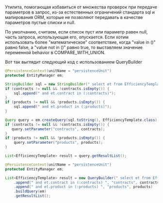 Утилита, помогающая избавиться от множества проверок при передаче параметров в запрос, из-за естественных
ограничений стандарта sql и мапирования ORM, которые не позволяют передавать в качестве параметров
пустые списки и null.

По умолчанию, считаем, если список пуст или параметр равен null, часть запроса, использующая его,
опускается. Если хотим использовать более "математическое" соответствие, когда "value in ()" равно false,
а "value not in ()" равно true, то выставляем значение переменной behavior
в COMPARE_WITH_UNION.

Вот так выглядит следующий код с использованием QueryBuilder

```java
@PersistenceContext(unitName = "persistenceUnit")
protected EntityManager em;

StringBuilder sql = new StringBuilder(" select et from EfficiencyTemplate et where 1=1");
if (contracts != null && !contracts.isEmpty()) {
    sql.append(" and et.contract in (:contracts)");
}
if (products != null && !products.isEmpty()) {
    sql.append(" and et.product in (:products)");
}

Query query = em.createQuery(sql.toString(), EfficiencyTemplate.class);
if (contracts != null && !contracts.isEmpty()) {
   query.setParameter("contracts", contracts);
}
if (products != null && !products.isEmpty()) {
    query.setParameter("products", products);
}

List<EfficiencyTemplate> result = query.getResultList();

@PersistenceContext(unitName = "persistenceUnit")
protected EntityManager em;

List<EfficiencyTemplate> result = new QueryBuilder(" select et from EfficiencyTemplate et where 1=1 ")
    .append(" and et.contract in (:contracts) ", "contracts", contracts)
    .append(" and et.product in (:products) ", "products", products)
    .buildQuery(em)
    .getResultList();
```
